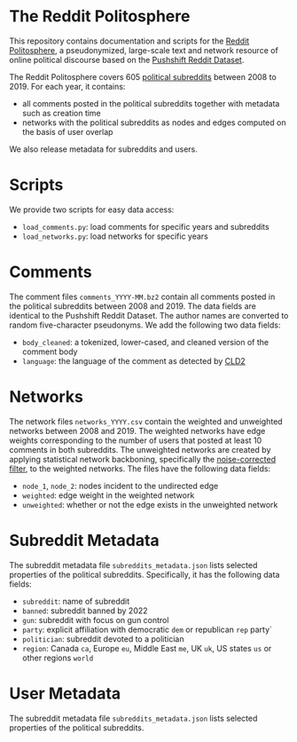 # The Reddit Politosphere

This repository contains documentation and scripts for the [Reddit Politosphere](https://doi.org/10.5281/zenodo.5851729), a pseudonymized, 
large-scale text and network resource of online political discourse
based on the [Pushshift Reddit Dataset](https://doi.org/10.5281/zenodo.3608135). 

The Reddit Politosphere covers 605 [political subreddits](data/subreddits.txt) between 2008 to 2019.
For each year, it contains:

- all comments posted in the political subreddits together with metadata such as creation time
- networks with the political subreddits as nodes and edges computed on the basis of user overlap

We also release metadata for subreddits and users.

# Scripts

 We provide two scripts for easy data access:
 
 - `load_comments.py`: load comments for specific years and subreddits
 - `load_networks.py`: load networks for specific years

# Comments

The comment files `comments_YYYY-MM.bz2` contain all comments posted in the 
political subreddits between 2008 and 2019. The data fields are identical to the 
Pushshift Reddit Dataset. The author names are converted to random five-character pseudonyms. We add the following two data fields:

- `body_cleaned`: a tokenized, lower-cased, and cleaned version of the comment body 
- `language`: the language of the comment as detected by [CLD2](https://github.com/CLD2Owners/cld2)


# Networks

The network files `networks_YYYY.csv` contain the weighted and unweighted 
networks between 2008 and 2019. The weighted networks
have edge weights corresponding to the number of users that posted at least 10 comments
in both subreddits. The unweighted networks 
are created by applying statistical network backboning, 
specifically the [noise-corrected filter](https://www.michelecoscia.com/?pageid=287), to the 
weighted networks. The files have the following data fields:

- `node_1`, `node_2`: nodes incident to the undirected edge
- `weighted`: edge weight in the weighted network
- `unweighted`: whether or not the edge exists in the unweighted network

# Subreddit Metadata

The subreddit metadata file `subreddits_metadata.json` lists selected properties of the 
political subreddits. Specifically, it has the following data fields:

- `subreddit`: name of subreddit
- `banned`: subreddit banned by 2022
- `gun`: subreddit with focus on gun control
- `party`: explicit affiliation with democratic `dem` or republican `rep` party`
- `politician`: subreddit devoted to a politician
- `region`: Canada `ca`, Europe `eu`, Middle East `me`, UK `uk`, US states `us` or other regions `world`


# User Metadata

The subreddit metadata file `subreddits_metadata.json` lists selected properties of the 
political subreddits.

